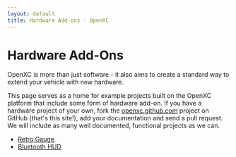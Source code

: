 ```yaml
---
layout: default
title: Hardware Add-ons - OpenXC
---
```


<div class="page-header">
    <h1>Hardware Add-Ons</h1>
</div>

OpenXC is more than just software - it also aims to create a standard way to
extend your vehicle with new hardware.

This page serves as a home for example projects built on the OpenXC platform
that include some form of hardware add-on. If you have a hardware project of
your own, fork the [openxc.github.com][] project on GitHub (that's this site!),
add your documentation and send a pull request. We will include as many well
documented, functional projects as we can.

* [Retro Gauge](/hardware/retro-gauge.html)
* [Bluetooth HUD](/hardware/bluetooth-hud.html)

[openxc.github.com]: https://github.com/openxc/openxc.github.com

